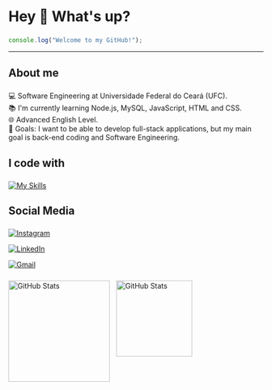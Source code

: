 # Hey 👋 What's up?

###

```js
console.log("Welcome to my GitHub!");
```
<hr>

###

<h2 align="left">About me</h2>

###

<p align="left">💻 Software Engineering at Universidade Federal do Ceará (UFC).<br>📚 I'm currently learning Node.js, MySQL, JavaScript, HTML and CSS.<br>🌐 Advanced English Level.<br>🎯 Goals: I want to be able to develop full-stack applications, but my main goal is back-end coding and Software Engineering.</p>

###

<h2 align="left">I code with</h2>

###

[![My Skills](https://skillicons.dev/icons?i=nodejs,mysql,html,css,js,git,sequelize,vscode,netlify)](https://skillicons.dev)

###

<h2 align="left">Social Media</h2>

###

[<img src="https://img.shields.io/badge/-instagram?style=for-the-badge&logo=instagram&logoColor=white&label=INSTAGRAM&color=%23dd2a7b" alt="Instagram">](https://www.instagram.com/eduucavalcante__)

[<img src="https://img.shields.io/badge/-linkedin?style=for-the-badge&logo=linkedin&logoColor=white&label=LINKEDIN&color=%230e76a8" alt="LinkedIn">](https://www.linkedin.com/eduardo-cavalcante-dev)

<a href="mailto: eduardo.cavalcante.contact@gmail.com"><img src="https://img.shields.io/badge/-gmail?style=for-the-badge&logo=gmail&logoColor=white&label=gmail&color=%23ea4335" alt="Gmail"></a>

###

<p>
  <img 
    align="left" 
    alt="GitHub Stats" 
    height="200" 
    style="padding-right: 10px;" 
    src="https://github-readme-stats.vercel.app/api?username=eduucavalcante&show_icons=true&theme=tokyonight&include_all_commits=true&locale=pt-br" 
  />

<img 
      align="left" 
      alt="GitHub Stats" 
      height="150" 
      src="https://github-readme-stats.vercel.app/api/top-langs/?username=eduucavalcante&theme=tokyonight&layout=compact&custom_title=Tecnologias&langs_count=9" 
  />

</p>
